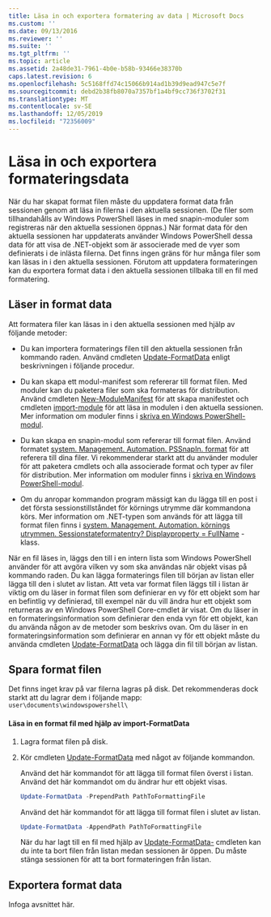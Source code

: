 ```yaml
---
title: Läsa in och exportera formatering av data | Microsoft Docs
ms.custom: ''
ms.date: 09/13/2016
ms.reviewer: ''
ms.suite: ''
ms.tgt_pltfrm: ''
ms.topic: article
ms.assetid: 2a48de31-7961-4b0e-b58b-93466e38370b
caps.latest.revision: 6
ms.openlocfilehash: 5c5168ffd74c15066b914ad1b39d9ead947c5e7f
ms.sourcegitcommit: debd2b38fb8070a7357bf1a4bf9cc736f3702f31
ms.translationtype: MT
ms.contentlocale: sv-SE
ms.lasthandoff: 12/05/2019
ms.locfileid: "72356009"
---
```

# <a name="loading-and-exporting-formatting-data"></a>Läsa in och exportera formateringsdata

När du har skapat format filen måste du uppdatera format data från sessionen genom att läsa in filerna i den aktuella sessionen. (De filer som tillhandahålls av Windows PowerShell läses in med snapin-moduler som registreras när den aktuella sessionen öppnas.) När format data för den aktuella sessionen har uppdaterats använder Windows PowerShell dessa data för att visa de .NET-objekt som är associerade med de vyer som definierats i de inlästa filerna. Det finns ingen gräns för hur många filer som kan läsas in i den aktuella sessionen. Förutom att uppdatera formateringen kan du exportera format data i den aktuella sessionen tillbaka till en fil med formatering.

## <a name="loading-format-data"></a>Läser in format data

Att formatera filer kan läsas in i den aktuella sessionen med hjälp av följande metoder:

- Du kan importera formaterings filen till den aktuella sessionen från kommando raden. Använd cmdleten [Update-FormatData](/powershell/module/Microsoft.PowerShell.Utility/Update-FormatData) enligt beskrivningen i följande procedur.

- Du kan skapa ett modul-manifest som refererar till format filen. Med moduler kan du paketera filer som ska formateras för distribution. Använd cmdleten [New-ModuleManifest](/powershell/module/Microsoft.PowerShell.Core/New-ModuleManifest) för att skapa manifestet och cmdleten [import-module](/powershell/module/Microsoft.PowerShell.Core/Import-Module) för att läsa in modulen i den aktuella sessionen. Mer information om moduler finns i [skriva en Windows PowerShell-modul](../module/writing-a-windows-powershell-module.md).

- Du kan skapa en snapin-modul som refererar till format filen. Använd formatet [system. Management. Automation. PSSnapIn. format](/dotnet/api/System.Management.Automation.PSSnapIn.Formats) för att referera till dina filer. Vi rekommenderar starkt att du använder moduler för att paketera cmdlets och alla associerade format och typer av filer för distribution. Mer information om moduler finns i [skriva en Windows PowerShell-modul](../module/writing-a-windows-powershell-module.md).

- Om du anropar kommandon program mässigt kan du lägga till en post i det första sessionstillståndet för körnings utrymme där kommandona körs. Mer information om .NET-typen som används för att lägga till format filen finns i [system. Management. Automation. körnings utrymmen. Sessionstateformatentry? Displayproperty = FullName](/dotnet/api/System.Management.Automation.Runspaces.SessionStateFormatEntry) -klass.

När en fil läses in, läggs den till i en intern lista som Windows PowerShell använder för att avgöra vilken vy som ska användas när objekt visas på kommando raden. Du kan lägga formaterings filen till början av listan eller lägga till den i slutet av listan. Att veta var format filen läggs till i listan är viktig om du läser in format filen som definierar en vy för ett objekt som har en befintlig vy definierad, till exempel när du vill ändra hur ett objekt som returneras av en Windows PowerShell Core-cmdlet är  visat. Om du läser in en formateringsinformation som definierar den enda vyn för ett objekt, kan du använda någon av de metoder som beskrivs ovan.  Om du läser in en formateringsinformation som definierar en annan vy för ett objekt måste du använda cmdleten [Update-FormatData](/powershell/module/Microsoft.PowerShell.Utility/Update-FormatData) och lägga din fil till början av listan.

## <a name="storing-your-formatting-file"></a>Spara format filen

Det finns inget krav på var filerna lagras på disk. Det rekommenderas dock starkt att du lagrar dem i följande mapp: `user\documents\windowspowershell\`

#### <a name="loading-a-format-file-using-import-formatdata"></a>Läsa in en format fil med hjälp av import-FormatData

1. Lagra format filen på disk.

2. Kör cmdleten [Update-FormatData](/powershell/module/Microsoft.PowerShell.Utility/Update-FormatData) med något av följande kommandon.

   Använd det här kommandot för att lägga till format filen överst i listan. Använd det här kommandot om du ändrar hur ett objekt visas.

   ```powershell
   Update-FormatData -PrependPath PathToFormattingFile
   ```

   Använd det här kommandot för att lägga till format filen i slutet av listan.

   ```powershell
   Update-FormatData -AppendPath PathToFormattingFile
   ```

   När du har lagt till en fil med hjälp av [Update-FormatData-](/powershell/module/Microsoft.PowerShell.Utility/Update-FormatData) cmdleten kan du inte ta bort filen från listan medan sessionen är öppen. Du måste stänga sessionen för att ta bort formateringen från listan.

## <a name="exporting-format-data"></a>Exportera format data

Infoga avsnittet här.
